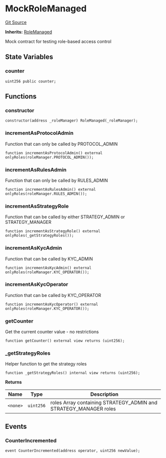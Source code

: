 # MockRoleManaged
[Git Source](https://github.com/SovaNetwork/fountfi/blob/58164582109e1a7de75ddd7e30bfe628ac79d7fd/src/mocks/MockRoleManaged.sol)

**Inherits:**
[RoleManaged](/src/auth/RoleManaged.sol/abstract.RoleManaged.md)

Mock contract for testing role-based access control


## State Variables
### counter

```solidity
uint256 public counter;
```


## Functions
### constructor


```solidity
constructor(address _roleManager) RoleManaged(_roleManager);
```

### incrementAsProtocolAdmin

Function that can only be called by PROTOCOL_ADMIN


```solidity
function incrementAsProtocolAdmin() external onlyRoles(roleManager.PROTOCOL_ADMIN());
```

### incrementAsRulesAdmin

Function that can only be called by RULES_ADMIN


```solidity
function incrementAsRulesAdmin() external onlyRoles(roleManager.RULES_ADMIN());
```

### incrementAsStrategyRole

Function that can be called by either STRATEGY_ADMIN or STRATEGY_MANAGER


```solidity
function incrementAsStrategyRole() external onlyRoles(_getStrategyRoles());
```

### incrementAsKycAdmin

Function that can be called by KYC_ADMIN


```solidity
function incrementAsKycAdmin() external onlyRoles(roleManager.KYC_OPERATOR());
```

### incrementAsKycOperator

Function that can be called by KYC_OPERATOR


```solidity
function incrementAsKycOperator() external onlyRoles(roleManager.KYC_OPERATOR());
```

### getCounter

Get the current counter value - no restrictions


```solidity
function getCounter() external view returns (uint256);
```

### _getStrategyRoles

Helper function to get the strategy roles


```solidity
function _getStrategyRoles() internal view returns (uint256);
```
**Returns**

|Name|Type|Description|
|----|----|-----------|
|`<none>`|`uint256`|roles Array containing STRATEGY_ADMIN and STRATEGY_MANAGER roles|


## Events
### CounterIncremented

```solidity
event CounterIncremented(address operator, uint256 newValue);
```

